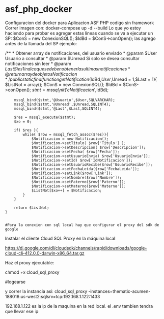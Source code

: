 # asf_php_docker
Configuracion del docker para Aplicacion ASF PHP codigo sin framework
Correr imagen con:
docker-compose up -d --build
Lo que yo estoy haciendo para probar es agregar estas lineas cuando se va a ejecutar un SP:
        $ConS = new ConexionSQL();
		$IdBd = $ConS->conOpen();
las agrego antes de la llamada del SP
ejemplo:

/**
	 * Obtener array de notificaciones, del usuario enviado
	 * @param $User Usuario a consultar
	 * @param $Unread Si solo se desea consultar notificaciones sin leer
	 * @param $Last Si es 1 indica que se deben obtener las ultimas notificaciones 
	 * @return array de objetos Notificacion
	 */
	public static final function getNotification($IdBd,$User,$Unread = 1,$Last = 1){
		$ListNot = array();
		$ConS = new ConexionSQL();
		$IdBd = $ConS->conOpen();
		$stmt = mssql_init('cNotificacion',$IdBd);
		
		mssql_bind($stmt,'@Usuario',$User,SQLVARCHAR);
		mssql_bind($stmt,'@Unread',$Unread,SQLINT4);
		mssql_bind($stmt,'@Last',$Last,SQLINT4);
		
		$res = mssql_execute($stmt);
		$xo = 0;
		
		if( $res ){
			while( $row = mssql_fetch_assoc($res)){
				$Notificacion = new Notificacion();
				$Notificacion->setTitulo( $row['Titulo'] );
				$Notificacion->setDescripcion( $row['Descripcion']);
				$Notificacion->setFecha( $row['Fecha']);
				$Notificacion->setUsuarioEnvia( $row['UsuarioEnvia']);
				$Notificacion->setId( $row['IdNotificacion']);
				$Notificacion->setUsuarioRecibe($row['UsuarioRecibe']);
				$Notificacion->setFechaLeida($row['FechaLeida']);
				$Notificacion->setLink($row['Link']);
				$Notificacion->setNombre($row['Nombre']);
				$Notificacion->setPaterno($row['Paterno']);
				$Notificacion->setMaterno($row['Materno']);
				$ListNot[$xo++] = $Notificacion;
			}
		}
		
		return $ListNot;
	} 


    #Para la conexion con sql local hay que configurar el proxy del sdk de google
Instalar el cliente Cloud SQL Proxy en la máquina local

https://dl.google.com/dl/cloudsdk/channels/rapid/downloads/google-cloud-cli-412.0.0-darwin-x86_64.tar.gz

Haz el proxy ejecutable:

chmod +x cloud_sql_proxy

#logearse

y correr la instancia asi:
cloud_sql_proxy  -instances=thematic-acumen-188018:us-west2:sqlsrv=tcp:192.168.1.122:1433

192.168.1.122 es la ip de la maquina en la red local. el .env tambien tendra que llevar ese ip